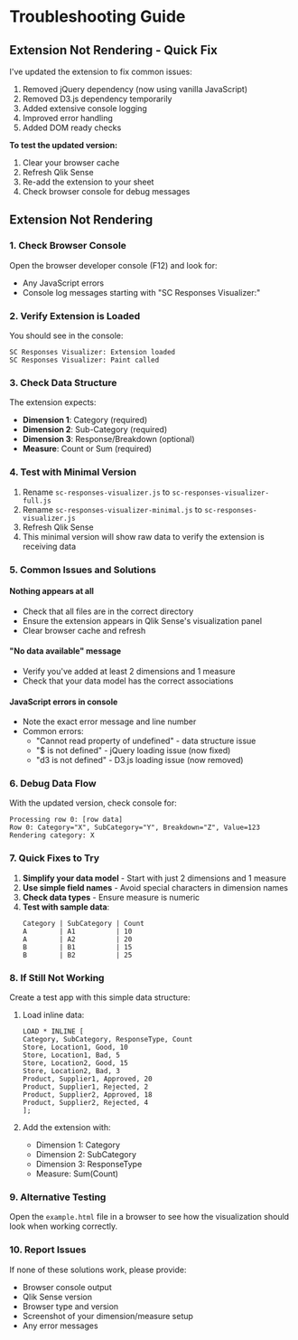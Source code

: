 # Troubleshooting Guide

## Extension Not Rendering - Quick Fix

I've updated the extension to fix common issues:
1. Removed jQuery dependency (now using vanilla JavaScript)
2. Removed D3.js dependency temporarily
3. Added extensive console logging
4. Improved error handling
5. Added DOM ready checks

**To test the updated version:**
1. Clear your browser cache
2. Refresh Qlik Sense
3. Re-add the extension to your sheet
4. Check browser console for debug messages

## Extension Not Rendering

### 1. Check Browser Console
Open the browser developer console (F12) and look for:
- Any JavaScript errors
- Console log messages starting with "SC Responses Visualizer:"

### 2. Verify Extension is Loaded
You should see in the console:
```
SC Responses Visualizer: Extension loaded
SC Responses Visualizer: Paint called
```

### 3. Check Data Structure
The extension expects:
- **Dimension 1**: Category (required)
- **Dimension 2**: Sub-Category (required)
- **Dimension 3**: Response/Breakdown (optional)
- **Measure**: Count or Sum (required)

### 4. Test with Minimal Version
1. Rename `sc-responses-visualizer.js` to `sc-responses-visualizer-full.js`
2. Rename `sc-responses-visualizer-minimal.js` to `sc-responses-visualizer.js`
3. Refresh Qlik Sense
4. This minimal version will show raw data to verify the extension is receiving data

### 5. Common Issues and Solutions

#### Nothing appears at all
- Check that all files are in the correct directory
- Ensure the extension appears in Qlik Sense's visualization panel
- Clear browser cache and refresh

#### "No data available" message
- Verify you've added at least 2 dimensions and 1 measure
- Check that your data model has the correct associations

#### JavaScript errors in console
- Note the exact error message and line number
- Common errors:
  - "Cannot read property of undefined" - data structure issue
  - "$ is not defined" - jQuery loading issue (now fixed)
  - "d3 is not defined" - D3.js loading issue (now removed)

### 6. Debug Data Flow
With the updated version, check console for:
```
Processing row 0: [row data]
Row 0: Category="X", SubCategory="Y", Breakdown="Z", Value=123
Rendering category: X
```

### 7. Quick Fixes to Try

1. **Simplify your data model** - Start with just 2 dimensions and 1 measure
2. **Use simple field names** - Avoid special characters in dimension names
3. **Check data types** - Ensure measure is numeric
4. **Test with sample data**:
   ```
   Category | SubCategory | Count
   A        | A1          | 10
   A        | A2          | 20
   B        | B1          | 15
   B        | B2          | 25
   ```

### 8. If Still Not Working

Create a test app with this simple data structure:
1. Load inline data:
   ```
   LOAD * INLINE [
   Category, SubCategory, ResponseType, Count
   Store, Location1, Good, 10
   Store, Location1, Bad, 5
   Store, Location2, Good, 15
   Store, Location2, Bad, 3
   Product, Supplier1, Approved, 20
   Product, Supplier1, Rejected, 2
   Product, Supplier2, Approved, 18
   Product, Supplier2, Rejected, 4
   ];
   ```

2. Add the extension with:
   - Dimension 1: Category
   - Dimension 2: SubCategory
   - Dimension 3: ResponseType
   - Measure: Sum(Count)

### 9. Alternative Testing
Open the `example.html` file in a browser to see how the visualization should look when working correctly.

### 10. Report Issues
If none of these solutions work, please provide:
- Browser console output
- Qlik Sense version
- Browser type and version
- Screenshot of your dimension/measure setup
- Any error messages